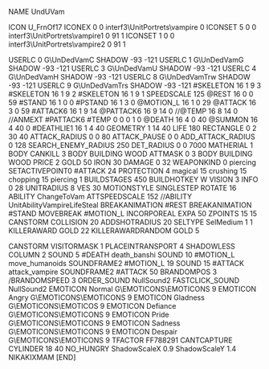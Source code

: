 NAME 			UndUVam

ICON 			U_FrnOf17
ICONEX 0 0 interf3\UnitPortrets\vampire 0
ICONSET 5 0 0 interf3\UnitPortrets\vampire1 0 91 1
ICONSET 1 0 0 interf3\UnitPortrets\vampire2 0 91 1

USERLC 			0 G\UnDedVamC SHADOW -93 -121
USERLC 			1 G\UnDedVamG SHADOW -93 -121
USERLC 			3 G\UnDedVamU SHADOW -93 -121
USERLC 			4 G\UnDedVamH SHADOW -93 -121
USERLC 			8 G\UnDedVamTrw SHADOW -93 -121
USERLC 			9 G\UnDedVamTrs SHADOW -93 -121
#SKELETON               16 1 9 3
#SKELETON               16 1 9 2
#SKELETON               16 1 9 1
SPEEDSCALE 125
@REST      		16 0 0 59
#STAND     		16 1 0 0
#PSTAND    		16 1 3 0
@MOTION_L  		16 1 0 29
@ATTACK    		16 3 0 59
#ATTACK6    		16 1 9 14
@PATTACK6  		16 9 14 0
//@TEMP 16 8 14 0
//ANMEXT #PATTACK6 #TEMP 0 0 0 1 0
@DEATH 			16 4 0 40
@SUMMON 			16 4 40 0 
#DEATHLIE1 		16 1 4 40
GEOMETRY 		1 14 40
LIFE     		180
RECTANGLE 		0 2 30 40
ATTACK_RADIUS 		0 0 80
ATTACK_PAUSE 		0 0
ADD_ATTACK_RADIUS 	0 128
SEARCH_ENEMY_RADIUS 	250
DET_RADIUS 		0 0 7000
MATHERIAL 		1 BODY
CANKILL 3 BODY BUILDING WOOD
ATTMASK 0 3 BODY BUILDING WOOD
PRICE 			2 GOLD 50 IRON 30
DAMAGE   		0 32
WEAPONKIND 		0 piercing
SETACTIVEPOINT0		#ATTACK 24
PROTECTION 		4 magical 15 crushing 15 chopping 15 piercing 1
BUILDSTAGES 		450
BUILDHOTKEY		W
VISION 			3
INFO 			0 28
UNITRADIUS 		8
VES 			30
MOTIONSTYLE 		SINGLESTEP
ROTATE 			16
ABILITY 		ChangeToVam
ATTSPEEDSCALE 152
//ABILITY 		UnitAbilityVampireLifeSteal
BREAKANIMATION 		#REST
BREAKANIMATION 		#STAND
MOVEBREAK 		#MOTION_L
INCORPOREAL
EXPA 			50
ZPOINTS	15 15
CANSTORM
COLLISION 20
ADDSHOTRADIUS 20
SELTYPE SelMedium 1 1
KILLERAWARD             GOLD 22
KILLERAWARDRANDOM       GOLD 5

CANSTORM
VISITORMASK 1
PLACEINTRANSPORT 4
SHADOWLESS
COLUMN 2
SOUND 5 #DEATH death_banshi
SOUND 10 #MOTION_L move_humanoids
SOUNDFRAME2 #MOTION_L 19
SOUND 15 #ATTACK attack_vampire
SOUNDFRAME2 #ATTACK 50
BRANDOMPOS 3
/BRANDOMSPEED 3
ORDER_SOUND NullSound2
FASTCLICK_SOUND NullSound2
EMOTICON Normal G\EMOTICONS\EMOTICONS 9
EMOTICON Angry G\EMOTICONS\EMOTICONS 9
EMOTICON Gladness G\EMOTICONS\EMOTICOS 9
EMOTICON Defiance G\EMOTICONS\EMOTICONS 9
EMOTICON Pride G\EMOTICONS\EMOTICONS 9
EMOTICON Sadness G\EMOTICONS\EMOTICONS 9
EMOTICON Despair G\EMOTICONS\EMOTICONS 9
TFACTOR FF788291
CANTCAPTURE
CYLINDER 18 40
NO_HUNGRY
ShadowScaleX 0.9
ShadowScaleY 1.4
NIKAKIXMAM
[END]

